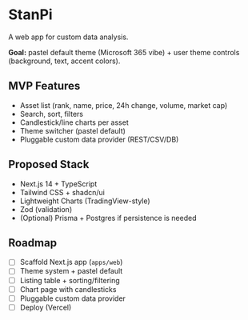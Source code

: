 # StanPi

A web app for custom data analysis.

**Goal:** pastel default theme (Microsoft 365 vibe) + user theme controls (background, text, accent colors).

## MVP Features
- Asset list (rank, name, price, 24h change, volume, market cap)
- Search, sort, filters
- Candlestick/line charts per asset
- Theme switcher (pastel default)
- Pluggable custom data provider (REST/CSV/DB)

## Proposed Stack
- Next.js 14 + TypeScript
- Tailwind CSS + shadcn/ui
- Lightweight Charts (TradingView-style)
- Zod (validation)
- (Optional) Prisma + Postgres if persistence is needed

## Roadmap
- [ ] Scaffold Next.js app (`apps/web`)
- [ ] Theme system + pastel default
- [ ] Listing table + sorting/filtering
- [ ] Chart page with candlesticks
- [ ] Pluggable custom data provider
- [ ] Deploy (Vercel)
